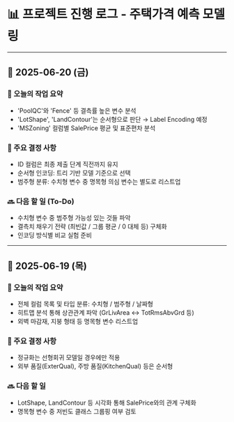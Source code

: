 # 📊 프로젝트 진행 로그 - 주택가격 예측 모델링

---

## 📅 2025-06-20 (금)

### 🔧 오늘의 작업 요약
- 'PoolQC'와 'Fence' 등 결측률 높은 변수 분석
- 'LotShape', 'LandContour'는 순서형으로 판단 → Label Encoding 예정
- 'MSZoning' 컬럼별 SalePrice 평균 및 표준편차 분석

### 🧩 주요 결정 사항
- ID 컬럼은 최종 제출 단계 직전까지 유지
- 순서형 인코딩: 트리 기반 모델 기준으로 선택
- 범주형 분류: 수치형 변수 중 명목형 의심 변수는 별도로 리스트업

### 🔜 다음 할 일 (To-Do)
- 수치형 변수 중 범주형 가능성 있는 것들 파악
- 결측치 채우기 전략 (최빈값 / 그룹 평균 / 0 대체 등) 구체화
- 인코딩 방식별 비교 실험 준비

---

## 📅 2025-06-19 (목)

### 🔧 오늘의 작업 요약
- 전체 컬럼 목록 및 타입 분류: 수치형 / 범주형 / 날짜형
- 히트맵 분석 통해 상관관계 파악 (GrLivArea ↔ TotRmsAbvGrd 등)
- 외벽 마감재, 지붕 형태 등 명목형 변수 리스트업

### 🧩 주요 결정 사항
- 정규화는 선형회귀 모델일 경우에만 적용
- 외부 품질(ExterQual), 주방 품질(KitchenQual) 등은 순서형

### 🔜 다음 할 일
- LotShape, LandContour 등 시각화 통해 SalePrice와의 관계 구체화
- 명목형 변수 중 저빈도 클래스 그룹핑 여부 검토
